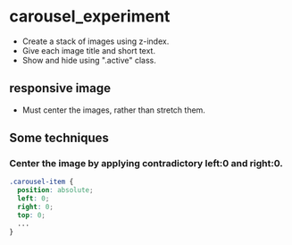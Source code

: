# carousel_experiment

- Create a stack of images using z-index.
- Give each image title and short text.
- Show and hide using ".active" class.

## responsive image
- Must center the images, rather than stretch them.

## Some techniques

### Center the image by applying contradictory left:0 and right:0.
```css
.carousel-item {
  position: absolute;
  left: 0;
  right: 0;
  top: 0;
  ...
}
```
